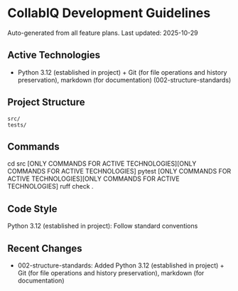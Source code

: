 # CollabIQ Development Guidelines

Auto-generated from all feature plans. Last updated: 2025-10-29

## Active Technologies

- Python 3.12 (established in project) + Git (for file operations and history preservation), markdown (for documentation) (002-structure-standards)

## Project Structure

```text
src/
tests/
```

## Commands

cd src [ONLY COMMANDS FOR ACTIVE TECHNOLOGIES][ONLY COMMANDS FOR ACTIVE TECHNOLOGIES] pytest [ONLY COMMANDS FOR ACTIVE TECHNOLOGIES][ONLY COMMANDS FOR ACTIVE TECHNOLOGIES] ruff check .

## Code Style

Python 3.12 (established in project): Follow standard conventions

## Recent Changes

- 002-structure-standards: Added Python 3.12 (established in project) + Git (for file operations and history preservation), markdown (for documentation)

<!-- MANUAL ADDITIONS START -->
<!-- MANUAL ADDITIONS END -->
